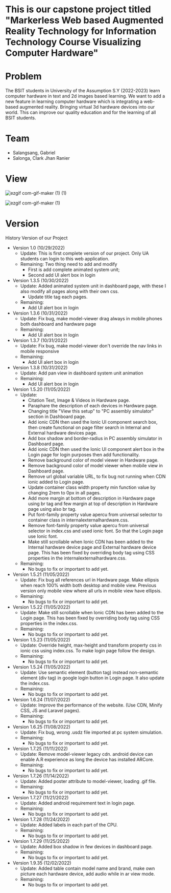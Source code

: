 # This is our capstone project titled "Markerless Web based Augmented Reality Technology for Information Technology Course Visualizing Computer Hardware"

# Problem
The BSIT students in University of the Assumption S.Y (2022-2023) learn computer hardware in text and 2d images based learning. We want to add a new feature in learning computer hardware which is integrating a web-based augmented reality. Bringing virtual 3d hardware devices into our world. This can improve our quality education and for the learning of all BSIT students.

# Team
- Salangsang, Gabriel
- Salonga, Clark Jhan Ranier

# View

![ezgif com-gif-maker (1) (1)](https://user-images.githubusercontent.com/74645297/207735115-b0546cbb-09e5-489c-b461-772cbd1fdbcc.gif)

![ezgif com-gif-maker (1)](https://user-images.githubusercontent.com/74645297/207735832-63434012-2705-406c-8695-1081f098858d.gif)


# Version
History Version of our Project
- Version 1.0 (10/29/2022)
	- Update: This is first complete version of our project. Only UA students can login to this web application.
	- Remaining: Two thing need to add and modify
		- First is add complete animated system unit;
		- Second add UI alert box in login
- Version 1.3.5 (10/30/2022)
	- Update: Added animated system unit in dashboard page, with these I also modify all pages along with their own css.
		- Update title tag each pages.
	- Remaining:
		- Add UI alert box in login
- Version 1.3.6 (10/31/2022)
	- Update: Fix bug, make model-viewer drag always in mobile phones both dashboard and hardware page
	- Remaining:
		- Add UI alert box in login
- Version 1.3.7 (10/31/2022)
	- Update: Fix bug, make model-viewer don't override the nav links in mobile responsive
	- Remaining:
		- Add UI alert box in login
- Version 1.3.8 (10/31/2022)
	- Update: Add pan view in dashboard system unit animation
	- Remaining:
		- Add UI alert box in login
- Version 1.5.20 (11/05/2022)
	- Update:
		- Citation Text, Image & Videos in Hardware page.
		- Paraphare the description of each devices in Hardware page.
		- Changing title "View this setup" to "PC assembly simulator" section in Dashboard page.
		- Add ionic CDN then used the Ionic UI component search box, then create functional on page filter search in Internal and External hardware devices page.
		- Add box shadow and border-radius in PC assembly simulator in Dashboard page.
		- Add ionic CDN then used the Ionic UI component alert box in the Login page for login purposes then add functionality.
		- Remove background color of model viewer in Hardware page.
		- Remove background color of model viewer when mobile view in Dashboard page.
		- Remove url global variable URL, to fix bug not running when CDN ionic added to Login page.
		- Update container class width property min function value by changing 2rem to 0px in all pages.
		- Add more margin at bottom of description in Hardware page using br tag and few margin at top of description in Hardware page using also br tag.
		- Put font-family property value apercu from universal selector to container class in internalexternalhardware.css.
		- Remove font-family property value apercu from universal selector in index.css and used ionic font. So that the Login page use Ionic font.
		- Make still scrollable when Ionic CDN has been added to the Internal hardware device page and External hardware device page. This has been fixed by overriding body tag using CSS properties in the internalexternalhardware.css.
	- Remaining:
		- No bugs to fix or important to add yet.
- Version 1.5.21 (11/05/2022)
	- Update: Fix bug all references url in Hardware page. Make ellipsis when reach 100% width both desktop and mobile view. Previous version only mobile view where all urls in mobile view have ellipsis.
	- Remaining:
		- No bugs to fix or important to add yet.
- Version 1.5.22 (11/05/2022)
	- Update: Make still scrollable when Ionic CDN has been added to the Login page. This has been fixed by overriding body tag using CSS properties in the index.css.
	- Remaining:
		- No bugs to fix or important to add yet.
- Version 1.5.23 (11/05/2022)
	- Update: Override height, max-height and transform property css in ionic css using index.css. To make login page follow the design.
	- Remaining:
		- No bugs to fix or important to add yet.
- Version 1.5.24 (11/05/2022)
	- Update: Use semantic element (button tag) instead non-semantic element (div tag) in google login button in Login page. It also update the index.css.
	- Remaining:
		- No bugs to fix or important to add yet. 
- Version 1.6.24 (11/07/2022)
	- Update: Improve the performance of the website. (Use CDN, Minify CSS, JS and Laravel pages).
	- Remaining:
		- No bugs to fix or important to add yet. 
- Version 1.6.25 (11/08/2022)
	- Update: Fix bug, wrong .usdz file imported at pc system simulation.
	- Remaining:
		- No bugs to fix or important to add yet. 
- Version 1.7.25 (11/11/2022)
	- Update: Remove model-viewer legacy cdn. android device can enable A.R experience as long the device has installed ARCore.
	- Remaining:
		- No bugs to fix or important to add yet.
- Version 1.7.26 (11/14/2022)
	- Update: Added poster attribute to model-viewer, loading .gif file.
	- Remaining:
		- No bugs to fix or important to add yet.
- Version 1.7.27 (11/21/2022)
	- Update: Added android requirement text in login page.
	- Remaining:
		- No bugs to fix or important to add yet.
- Version 1.7.28 (11/24/2022)
	- Update: Added labels in each part of the CPU.
	- Remaining:
		- No bugs to fix or important to add yet.
- Version 1.7.29 (11/25/2022)
	- Update: Added box shadow in few devices in dashboard page.
	- Remaining:
		- No bugs to fix or important to add yet.
- Version 1.9.35 (12/02/2022)
	- Update: Added table contain model name and brand, make own picture each hardware device, add audio while in ar view mode.
	- Remaining:
		- No bugs to fix or important to add yet.
